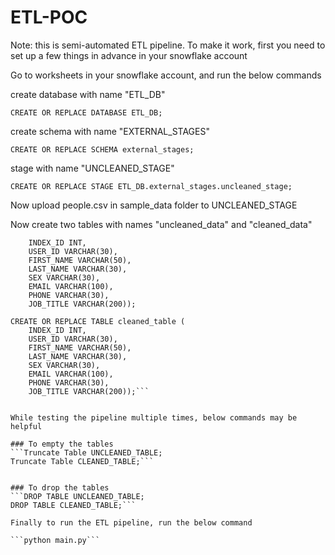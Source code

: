 # ETL-POC

Note: this is semi-automated ETL pipeline. To make it work, first you need to set up a few things in advance in your snowflake account

Go to worksheets in your snowflake account, and run the below commands

create database with name "ETL_DB"

```CREATE OR REPLACE DATABASE ETL_DB;```

create schema with name "EXTERNAL_STAGES"

```CREATE OR REPLACE SCHEMA external_stages;```

stage with name "UNCLEANED_STAGE"

```CREATE OR REPLACE STAGE ETL_DB.external_stages.uncleaned_stage;```


Now upload people.csv in sample_data folder to UNCLEANED_STAGE

Now create two tables with names "uncleaned_data" and "cleaned_data"

```CREATE OR REPLACE TABLE uncleaned_table (
    INDEX_ID INT,
    USER_ID VARCHAR(30),
    FIRST_NAME VARCHAR(50),
    LAST_NAME VARCHAR(30),
    SEX VARCHAR(30),
    EMAIL VARCHAR(100),
    PHONE VARCHAR(30),
    JOB_TITLE VARCHAR(200));

CREATE OR REPLACE TABLE cleaned_table (
    INDEX_ID INT,
    USER_ID VARCHAR(30),
    FIRST_NAME VARCHAR(50),
    LAST_NAME VARCHAR(30),
    SEX VARCHAR(30),
    EMAIL VARCHAR(100),
    PHONE VARCHAR(30),
    JOB_TITLE VARCHAR(200));```


While testing the pipeline multiple times, below commands may be helpful

### To empty the tables
```Truncate Table UNCLEANED_TABLE;
Truncate Table CLEANED_TABLE;```


### To drop the tables
```DROP TABLE UNCLEANED_TABLE;
DROP TABLE CLEANED_TABLE;```

Finally to run the ETL pipeline, run the below command

```python main.py```